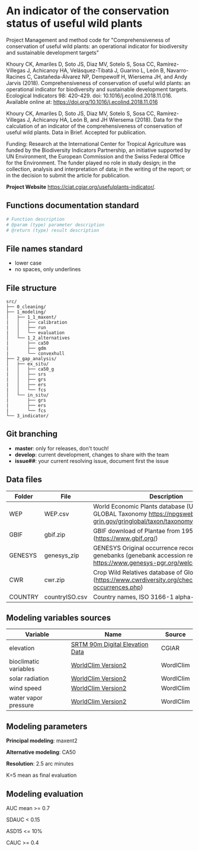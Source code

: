 # An indicator of the conservation status of useful wild plants

Project Management and method code for "Comprehensiveness of conservation of useful wild plants: an operational indicator for biodiversity and sustainable development targets"

Khoury CK, Amariles D, Soto JS, Diaz MV, Sotelo S, Sosa CC, Ramírez-Villegas J, Achicanoy HA, Velásquez-Tibatá J, Guarino L, León B, Navarro-Racines C, Castañeda-Álvarez NP, Dempewolf H, Wiersema JH, and Andy Jarvis (2018). Comprehensiveness of conservation of useful wild plants: an operational indicator for biodiversity and sustainable development targets. Ecological Indicators 98: 420-429. doi: 10.1016/j.ecolind.2018.11.016. Available online at: https://doi.org/10.1016/j.ecolind.2018.11.016 

Khoury CK, Amariles D, Soto JS, Diaz MV, Sotelo S, Sosa CC, Ramírez-Villegas J, Achicanoy HA, León B, and JH Wiersema (2018). Data for the calculation of an indicator of the comprehensiveness of conservation of useful wild plants. Data in Brief. Accepted for publication.

Funding: Research at the International Center for Tropical Agriculture was funded by the Biodiversity Indicators Partnership, an initiative supported by UN Environment, the European Commission and the Swiss Federal Office for the Environment. The funder played no role in study design; in the collection, analysis and interpretation of data; in the writing of the report; or in the decision to submit the article for publication.

**Project Website** https://ciat.cgiar.org/usefulplants-indicator/. 

## Functions documentation standard

```r
# Function description
# @param (type) parameter description
# @return (type) result description
```

## File names standard
* lower case
* no spaces, only underlines

## File structure

```
src/
├── 0_cleaning/
├── 1_modeling/
│   ├── 1_1_maxent/
|   │   ├── calibration
|   │   ├── run
|   │   └── evaluation
│   └── 1_2_alternatives
|       ├── ca50
|       ├── gdm
|       └── convexhull
├── 2_gap_analysis/
│   ├── ex_situ/
|   │   ├── ca50_g
|   │   ├── srs
|   │   ├── grs
|   │   ├── ers
|   │   └── fcs
│   └── in_situ/
|       ├── grs
|       ├── ers
|       └── fcs
└── 3_indicator/

```

## Git branching

* **master**: only for releases, don't touch!
* **develop**: current development, changes to share with the team
* **issue##**: your current resolving issue, document first the issue

## Data files

| Folder  | File|  Description |
| ------------- | ------------- | ------------- |
| WEP  | WEP.csv  | World Economic Plants database (USDA ARS GRIN-GLOBAL Taxonomy https://npgsweb.ars-grin.gov/gringlobal/taxon/taxonomysearcheco.aspx) |
| GBIF  | gbif.zip |GBIF download of Plantae from 1950 to date (https://www.gbif.org/) |
| GENESYS  | genesys_zip | GENESYS Original occurrence records from genebanks (genebank accession records) https://www.genesys-pgr.org/welcome   |
| CWR| cwr.zip  |Crop Wild Relatives database of Global CWR Project (https://www.cwrdiversity.org/checklist/cwr-occurrences.php)   |
| COUNTRY  | countryISO.csv  |Country names, ISO 3166-1 alpha-3 and alpha-2  |

## Modeling variables sources

| Variable |  Name | Source |
| ------------- | ------------- |------------- | 
|elevation | [SRTM 90m Digital Elevation Data](http://srtm.csi.cgiar.org/) | CGIAR|
|bioclimatic variables |   [WorldClim Version2](http://worldclim.org/version2) | WordlClim|
|solar radiation| [WorldClim Version2](http://worldclim.org/version2) | WordlClim|
|wind speed| [WorldClim Version2](http://worldclim.org/version2) | WordlClim|
|water vapor pressure| [WorldClim Version2](http://worldclim.org/version2) | WordlClim|


## Modeling parameters

**Principal modeling**: maxent2

**Alternative modeling**: CA50

**Resolution**: 2.5 arc minutes

K=5 mean as final evaluation

## Modeling evaluation

AUC mean >= 0.7

SDAUC < 0.15

ASD15 <= 10%

CAUC >= 0.4



